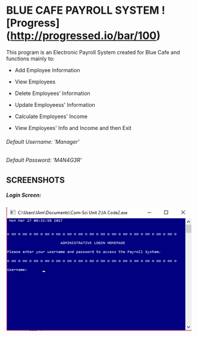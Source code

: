 # BLUE CAFE PAYROLL SYSTEM ![Progress] (http://progressed.io/bar/100)
This program is an Electronic Payroll System created for Blue Cafe and functions mainly to:

- Add Employee Information

- View Employees

- Delete Employees' Information
	
- Update Employeess' Information
	
- Calculate Employees' Income
	
- View Employees' Info and Income and then Exit 
	
###### Default Username: 'Manager'
###### Default Password: 'M4N4G3R'

## SCREENSHOTS

##### Login Screen:
![LOGIN SCREEN](https://raw.githubusercontent.com/rasheika/Blue-Cafe-Payroll-System/master/img/Login%20Page.png)
